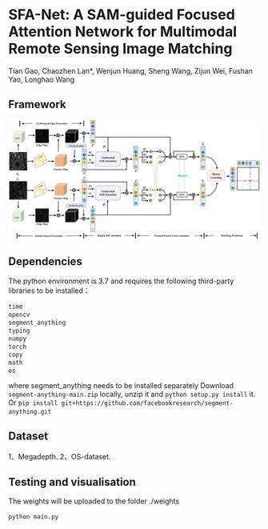 # SFA-Net: A SAM-guided Focused Attention Network for Multimodal Remote Sensing Image Matching

Tian Gao, Chaozhen Lan*, Wenjun Huang, Sheng Wang, Zijun Wei, Fushan Yao, Longhao Wang

## Framework
![img](https://github.com/GaotTian/SFA-Net/blob/main/framework.png)
## Dependencies
The python environment is 3.7 and requires the following third-party libraries to be installed：
```
time
opencv
segment_anything
typing
numpy
torch
copy
math
os
```
where segment_anything needs to be installed separately
Download ```segment-anything-main.zip``` locally, unzip it and ```python setup.py install``` it. Or ```pip install git+https://github.com/facebookresearch/segment-anything.git```

## Dataset
1、Megadepth.
2、OS-dataset. 
 
## Testing and visualisation
The weights will be uploaded to the folder ./weights
```shell script
python main.py
```
